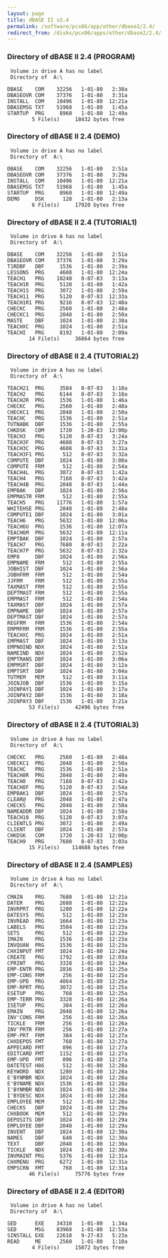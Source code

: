 ```yaml
---
layout: page
title: dBASE II v2.4
permalink: /software/pcx86/app/other/dbase2/2.4/
redirect_from: /disks/pcx86/apps/other/dbase2/2.4/
---
```


### Directory of dBASE II 2.4 (PROGRAM)

	 Volume in drive A has no label
	 Directory of  A:\
	
	DBASE    COM    32256   1-01-80   2:38a
	DBASEOVR COM    37376   1-01-80   3:31a
	INSTALL  COM    10496   1-01-80  12:21a
	DBASEMSG TXT    51968   1-01-80   1:45a
	STARTUP  PRG     8960   1-01-80  12:49a
	        5 File(s)     18432 bytes free

### Directory of dBASE II 2.4 (DEMO)

	 Volume in drive A has no label
	 Directory of  A:\
	
	DBASE    COM    32256   1-01-80   2:51a
	DBASEOVR COM    37376   1-01-80   3:29a
	INSTALL  COM    10496   1-01-80  12:21a
	DBASEMSG TXT    51968   1-01-80   1:45a
	STARTUP  PRG     8960   1-01-80  12:49a
	DEMO     DSK      128   1-01-80   2:13a
	        6 File(s)     17920 bytes free

### Directory of dBASE II 2.4 (TUTORIAL1)

	 Volume in drive A has no label
	 Directory of  A:\
	
	DBASE    COM    32256   1-01-80   2:51a
	DBASEOVR COM    37376   1-01-80   3:29a
	T1RDBF   DBF     1536   1-01-80   2:39a
	LESSONS  PRG     4608   1-01-80  12:24a
	TEACH1   PRG    10240   8-07-83   3:13a
	TEACH1R  PRG     5120   1-01-80   1:42a
	TEACH1S  PRG     3072   1-01-80   2:59a
	TEACH11  PRG     5120   8-07-83  12:33a
	TEACH1R1 PRG     9216   8-07-83  12:40a
	CHECKC   PRG     2560   1-01-80   2:48a
	CHECKC1  PRG     2048   1-01-80   2:50a
	MASTE    DBF     1024   1-01-80   2:38a
	TEACHXC  PRG     1024   1-01-80   2:51a
	TEACHI   PRG     8192   1-01-80   2:09a
	       14 File(s)     36864 bytes free

### Directory of dBASE II 2.4 (TUTORIAL2)

	 Volume in drive A has no label
	 Directory of  A:\
	
	TEACH21  PRG     3584   8-07-83   1:10a
	TEACH2   PRG     6144   8-07-83   3:18a
	TEACH2R  PRG     1536   1-01-80   1:46a
	CHECKC   PRG     2560   1-01-80   2:48a
	CHECKC1  PRG     2048   1-01-80   2:50a
	TEACHC   PRG     1536   1-01-80   2:51a
	TUTNABK  DBF     1536   1-01-80   2:55a
	CHKDSK   COM     1720   1-20-83  12:00p
	TEACH3   PRG     5120   8-07-83   3:24a
	TEACH3F  PRG     4608   8-07-83   3:27a
	TEACH3C  PRG     4608   8-07-83   3:31a
	TEACH3F1 PRG      512   8-07-83   3:32a
	COMPUTE  DBF     1024   1-01-80   3:00a
	COMPUTE  FRM      512   1-01-80   2:54a
	TEACH4L  PRG     3072   8-07-83   1:42a
	TEACH4   PRG     7168   8-07-83   3:42a
	TEACH4B  PRG     2048   8-07-83   1:44a
	EMPBAK   DBF     1024   1-01-80   2:56a
	EMPMASTR FRM      512   1-01-80   2:55a
	TEACH5   PRG    11776   1-01-80   1:57a
	WHITEHSE PRG     2048   1-01-80   2:48a
	COMPUTE1 DBF     1024   1-01-80   3:01a
	TEACH6   PRG     5632   1-01-80  12:06a
	TEACH6U  PRG     1536   1-01-80  12:07a
	TEACH6M  PRG     5632   1-01-80  12:11a
	EMPTBAK  DBF     1024   1-01-80   2:57a
	TEACH7   PRG     7680   8-07-83   2:22a
	TEACH7P  PRG     5632   8-07-83   2:32a
	EMP8     DBF     1024   1-01-80   2:56a
	EMPNAME  FRM      512   1-01-80   2:55a
	JOBHIST  DBF     1024   1-01-80   2:56a
	JOBHFRM  FRM      512   1-01-80   2:54a
	JJFRM    FRM      512   1-01-80   2:55a
	TAXMAST  FRM      512   1-01-80   2:55a
	DEPTMAST FRM      512   1-01-80   2:55a
	EMPMAST  FRM      512   1-01-80   2:54a
	TAXMAST  DBF     1024   1-01-80   2:57a
	EMPNAME  DBF     1024   1-01-80   2:57a
	DEPTMAST DBF     1024   1-01-80   2:57a
	REGFRM   FRM     1536   1-01-80   2:54a
	EMPMFRM  FRM     1536   1-01-80   2:55a
	TEACHXC  PRG     1024   1-01-80   2:51a
	EMPMAST  DBF     1024   1-01-80   3:13a
	EMPNOIND NDX     1024   1-01-80   2:51a
	NAMEIND  NDX     1024   1-01-80   2:52a
	EMPTRANS DBF     1024   1-01-80   3:06a
	EMPMSRT  DBF     1024   1-01-80   3:12a
	EMPTSRT  DBF     1024   1-01-80   3:04a
	TUTMEM   MEM      512   1-01-80   3:11a
	JOINJOB  DBF     1536   1-01-80   3:15a
	JOINPAY1 DBF     1024   1-01-80   3:17a
	JOINPAY2 DBF     1536   1-01-80   3:18a
	JOINPAY3 DBF     1536   1-01-80   3:21a
	       53 File(s)     42496 bytes free

### Directory of dBASE II 2.4 (TUTORIAL3)

	 Volume in drive A has no label
	 Directory of  A:\
	
	CHECKC   PRG     2560   1-01-80   2:48a
	CHECKC1  PRG     2048   1-01-80   2:50a
	TEACHC   PRG     1536   1-01-80   2:51a
	TEACH8R  PRG     2048   1-01-80   2:49a
	TEACH8   PRG     7168   8-07-83   2:42a
	TEACH8F  PRG     5120   8-07-83   2:54a
	EMPBAK1  DBF     1024   1-01-80   2:57a
	CLEAR@   PRG     2048   1-01-80   2:47a
	CHECKS   PRG     2048   1-01-80   2:50a
	NAMEADDR DBF     1024   1-01-80   2:58a
	TEACH10  PRG     5120   8-07-83   3:07a
	CLIENTLS PRG     3072   1-01-80   2:49a
	CLIENT   DBF     1024   1-01-80   2:57a
	CHKDSK   COM     1720   1-20-83  12:00p
	TEACH9   PRG     7680   8-07-83   3:03a
	       15 File(s)    114688 bytes free

### Directory of dBASE II 2.4 (SAMPLES)

	 Volume in drive A has no label
	 Directory of  A:\
	
	CMAIN    PRG     7680   1-01-80  12:21a
	DATER    PRG     2688   1-01-80  12:22a
	INVRPRT  PRG     1280   1-01-80  12:22a
	DATESYS  PRG      512   1-01-80  12:23a
	INVREAD  PRG     1664   1-01-80  12:23a
	LABELS   PRG     3584   1-01-80  12:23a
	SETS     PRG      512   1-01-80  12:23a
	IMAIN    PRG     1536   1-01-80  12:23a
	INVQUAN  PRG     1536   1-01-80  12:23a
	CHXINPUT FMT     1024   1-01-80  12:24a
	CREATE   PRG     1792   1-01-80  12:03a
	CPRINT   PRG     3328   1-01-80  12:24a
	EMP-ENTR PRG     2816   1-01-80  12:25a
	EMP-CONS FRM      256   1-01-80  12:25a
	EMP-UPD  PRG     4864   1-01-80  12:25a
	EMP-RPRT PRG     3072   1-01-80  12:25a
	ESETUP   PRG      768   1-01-80  12:25a
	EMP-TERM PRG     3328   1-01-80  12:26a
	ISETUP   PRG      384   1-01-80  12:26a
	EMAIN    PRG     2048   1-01-80  12:26a
	INV'CONS FRM      256   1-01-80  12:26a
	TICKLE   FRM      256   1-01-80  12:26a
	INV'PRTR FRM      256   1-01-80  12:27a
	EMP-PRT  FRM      384   1-01-80  12:27a
	CHXDEPOS FMT      768   1-01-80  12:27a
	APPECARD FMT      896   1-01-80  12:27a
	EDITCARD FMT     1152   1-01-80  12:27a
	EMP-UPD  FMT      896   1-01-80  12:27a
	DATETEST H86      512   1-01-80  12:28a
	KEYWORD  NDX     1280   1-01-80  12:28a
	E'BYNMBR NDX     1024   1-01-80  12:28a
	E'BYNAME NDX     1536   1-01-80  12:28a
	I'BYNMBR NDX     1024   1-01-80  12:28a
	I'BYDESC NDX     1024   1-01-80  12:28a
	EMPLOYEE MEM      512   1-01-80  12:28a
	CHECKS   DBF     1024   1-01-80  12:29a
	CHXBOOK  MEM      512   1-01-80  12:29a
	DEPOSITS DBF     1024   1-01-80  12:29a
	EMPLOYEE DBF     2048   1-01-80  12:29a
	INVENT   DBF     1024   1-01-80  12:30a
	NAMES    DBF      640   1-01-80  12:30a
	TEXT     DBF     2048   1-01-80  12:30a
	TICKLE   NDX     1024   1-01-80  12:30a
	INVMAINT PRG     5376   1-01-80  12:31a
	CHXMENU  PRG     6272   1-01-80  12:31a
	EMPSCRN  FMT      768   1-01-80  12:31a
	       46 File(s)     75776 bytes free

### Directory of dBASE II 2.4 (EDITOR)

	 Volume in drive A has no label
	 Directory of  A:\
	
	SED      EXE    34310   1-01-80   1:34a
	SED      MSG    83968   1-01-80  12:53a
	SINSTALL EXE    22618   9-27-83   5:23a
	READ     ME      2560   1-01-80   1:10a
	        4 File(s)     15872 bytes free
